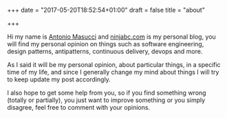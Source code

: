 +++
date = "2017-05-20T18:52:54+01:00"
draft = false
title = "about"


+++

Hi my name is [Antonio Masucci](http://amasucci.com/) and [ninjabc.com](http://ninjabc.com/) is my personal blog, you will find my personal opinion on things such as software engineering, design patterns, antipatterns, continuous delivery, devops and more.

As I said it will be my personal opinion, about particular things, in a specific time of my life, and since I generally change my mind about things I will try to keep update my post accordingly.

I also hope to get some help from you, so if you find something wrong (totally or partially), you just want to improve something or you simply disagree, feel free to comment with your opinions.
